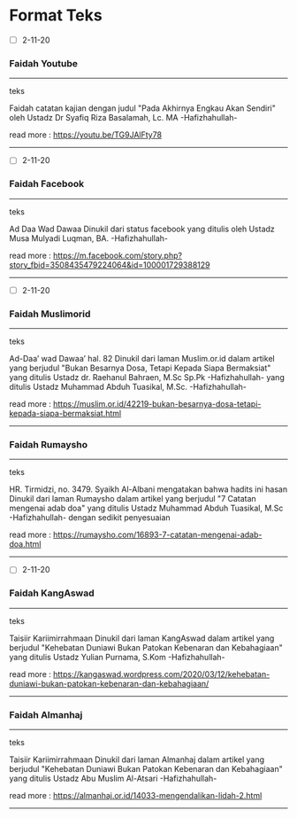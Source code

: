 # Format Teks

- [ ] 2-11-20 

### Faidah Youtube
___
teks

Faidah catatan kajian dengan judul "Pada Akhirnya Engkau Akan Sendiri" oleh Ustadz Dr Syafiq Riza Basalamah, Lc. MA -Hafizhahullah-

read more : 
https://youtu.be/TG9JAlFty78
___
- [ ] 2-11-20 

### Faidah Facebook
___
teks

Ad Daa Wad Dawaa
Dinukil dari status facebook
yang ditulis oleh Ustadz Musa Mulyadi Luqman, BA. -Hafizhahullah- 

read more :
https://m.facebook.com/story.php?story_fbid=3508435479224064&id=100001729388129
___
- [ ] 2-11-20 

### Faidah Muslimorid
___
teks

Ad-Daa’ wad Dawaa’ hal. 82
Dinukil dari laman Muslim.or.id dalam artikel yang berjudul "Bukan Besarnya Dosa, Tetapi Kepada Siapa Bermaksiat"
yang ditulis Ustadz dr. Raehanul Bahraen, M.Sc Sp.Pk -Hafizhahullah-
yang ditulis Ustadz Muhammad Abduh Tuasikal, M.Sc. -Hafizhahullah-

read more :
https://muslim.or.id/42219-bukan-besarnya-dosa-tetapi-kepada-siapa-bermaksiat.html

___

### Faidah Rumaysho
___
teks

HR. Tirmidzi, no. 3479. Syaikh Al-Albani mengatakan bahwa hadits ini hasan
Dinukil dari laman Rumaysho dalam artikel yang berjudul "7 Catatan mengenai adab doa" yang ditulis Ustadz Muhammad Abduh Tuasikal, M.Sc -Hafizhahullah- dengan sedikit penyesuaian

read more :
https://rumaysho.com/16893-7-catatan-mengenai-adab-doa.html
___
- [ ] 2-11-20 

### Faidah KangAswad
___
teks

Taisiir Kariimirrahmaan
Dinukil dari laman KangAswad dalam artikel yang berjudul "Kehebatan Duniawi Bukan Patokan Kebenaran dan Kebahagiaan"
yang ditulis Ustadz Yulian Purnama, S.Kom -Hafizhahullah-

read more :
https://kangaswad.wordpress.com/2020/03/12/kehebatan-duniawi-bukan-patokan-kebenaran-dan-kebahagiaan/
___

### Faidah Almanhaj
___
teks

Taisiir Kariimirrahmaan
Dinukil dari laman Almanhaj dalam artikel yang berjudul "Kehebatan Duniawi Bukan Patokan Kebenaran dan Kebahagiaan"
yang ditulis Ustadz Abu Muslim Al-Atsari -Hafizhahullah-

read more :
https://almanhaj.or.id/14033-mengendalikan-lidah-2.html
___
